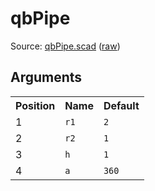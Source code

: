 # qbPipe

Source: [qbPipe.scad](https://github.com/little-blossom/openscad-qbase/blob/master/qbPipe.scad) ([raw](https://raw.githubusercontent.com/little-blossom/openscad-qbase/master/qbPipe.scad))

## Arguments

<table>
<tr><th>Position</th><th>Name</th><th>Default</th></tr>
<tr><td>1</td><td><code>r1</code></td><td><code>2</code></td></tr>
<tr><td>2</td><td><code>r2</code></td><td><code>1</code></td></tr>
<tr><td>3</td><td><code>h</code></td><td><code>1</code></td></tr>
<tr><td>4</td><td><code>a</code></td><td><code>360</code></td></tr>
</table>